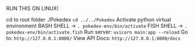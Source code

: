 RUN THIS ON LINUX!

cd to root folder ./Pokedex                          `cd ../../Pokedex`
Activate python virtual environment BASH SHELL ->    `. pokedex-env/bin/activate`
                                    FISH SHELL ->    `. pokedex-env/bin/activate.fish`
                                        Run server:  `uvicorn main:app --reload`
                                             Go to:  `http://127.0.0.1:8000/`
                                     View API Docs:  `http://127.0.0.1:8000/docs`
